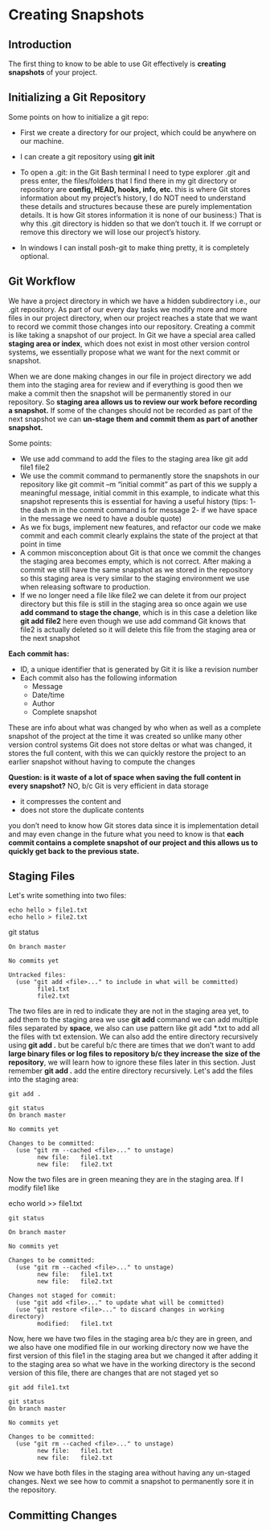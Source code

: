 
# Creating Snapshots

## Introduction

The first thing to know to be able to use Git effectively is **creating snapshots** of your project. 

## Initializing a Git Repository

Some points on how to initialize a git repo:

+ First we create a directory for our project, which could be anywhere on our machine. 

+ I can create a git repository using **git init**

+ To open a .git: in the Git Bash terminal I need to type explorer .git and press enter, the files/folders that I find there in my git directory or repository are **config, HEAD, hooks, info, etc.** this is where Git stores information about my project’s history, I do NOT need to understand these details and structures because these are purely implementation details. It is how Git stores information it is none of our business:) That is why this .git directory is hidden so that we don’t touch it. If we corrupt or remove this directory we will lose our project’s history. 

+ In windows I can install posh-git to make thing pretty, it is completely optional.

## Git Workflow

We have a project directory in which we have a hidden subdirectory i.e., our .git repository. As part of our every day tasks we modify more and more files in our project directory, when our project reaches a state that we want to record we commit those changes into our repository. Creating a commit is like taking a snapshot of our project. In Git we have a special area called **staging area or index**, which does not exist in most other version control systems, we essentially propose what we want for the next commit or snapshot. 

When we are done making changes in our file in project directory we add them into the staging area for review and if everything is good then we make a commit then the snapshot will be permanently stored in our repository. So **staging area allows us to review our work before recording a snapshot.** If some of the changes should not be recorded as part of the next snapshot we can **un-stage them and commit them as part of another snapshot.**

Some points:

+ We use add command to add the files to the staging area like git add file1 file2 
+ We use the commit command to permanently store the snapshots in our repository like git commit –m “initial commit” as part of this we supply a meaningful message, initial commit in this example, to indicate what this snapshot represents this is essential for having a useful history (tips: 1- the dash m in the commit command is for message 2- if we have space in the message we need to have a double quote)
+ As we fix bugs, implement new features, and refactor our code we make commit and each commit clearly explains the state of the project at that point in time 
+	A common misconception about Git is that once we commit the changes the staging area becomes empty, which is not correct. After making a commit we still have the same snapshot as we stored in the repository so this staging area is very similar to the staging environment we use when releasing software to production. 
+ If we no longer need a file like file2 we can delete it from our project directory but this file is still in the staging area so once again we use **add command to stage the change**, which is in this case a deletion like **git add file2** here even though we use add command Git knows that file2 is actually deleted so it will delete this file from the staging area or the next snapshot

**Each commit has:**

+ ID, a unique identifier that is generated by Git it is like a revision number 
+ Each commit also has the following information
  + Message
  + Date/time
  + Author
  + Complete snapshot 

These are info about what was changed by who when as well as a complete snapshot of the project at the time it was created so unlike many other version control systems Git does not store deltas or what was changed, it stores the full content, with this we can quickly restore the project to an earlier snapshot without having to compute the changes 

**Question: is it waste of a lot of space when saving the full content in every snapshot?** NO, b/c Git is very efficient in data storage
+ it compresses the content and 
+	does not store the duplicate contents 

you don’t need to know how Git stores data since it is implementation detail and may even change in the future what you need to know is that **each commit contains a complete snapshot of our project and this allows us to quickly get back to the previous state.**

## Staging Files

Let's write something into two files:

    echo hello > file1.txt 
    echo hello > file2.txt 

git status

    On branch master

    No commits yet

    Untracked files:
      (use "git add <file>..." to include in what will be committed)
            file1.txt
            file2.txt

The two files are in red to indicate they are not in the staging area yet, to add them to the staging area we use **git add** command we can add multiple files separated by **space**, we also can use pattern like git add *.txt to add all the files with txt extension. We can also add the entire directory recursively using **git add .** but be careful b/c there are times that we don’t want to add **large binary files or log files to repository b/c they increase the size of the repository**, we will learn how to ignore these files later in this section. Just remember **git add .** add the entire directory recursively. Let's add the files into the staging area:

    git add .

    git status
    On branch master

    No commits yet

    Changes to be committed:
      (use "git rm --cached <file>..." to unstage)
            new file:   file1.txt
            new file:   file2.txt

Now the two files are in green meaning they are in the staging area. If I modify file1 like

echo world >> file1.txt

    git status

    On branch master

    No commits yet

    Changes to be committed:
      (use "git rm --cached <file>..." to unstage)
            new file:   file1.txt
            new file:   file2.txt

    Changes not staged for commit:
      (use "git add <file>..." to update what will be committed)
      (use "git restore <file>..." to discard changes in working directory)
            modified:   file1.txt

Now, here we have two files in the staging area b/c they are in green, and we also have one modified file in our working directory now we have the first version of this file1 in the staging area but we changed it after adding it to the staging area so what we have in the working directory is the second version of this file, there are changes that are not staged yet so 

    git add file1.txt
    
    git status
    On branch master

    No commits yet

    Changes to be committed:
      (use "git rm --cached <file>..." to unstage)
            new file:   file1.txt
            new file:   file2.txt

Now we have both files in the staging area without having any un-staged changes. Next we see how to commit a snapshot to permanently sore it in the repository. 

## Committing Changes

